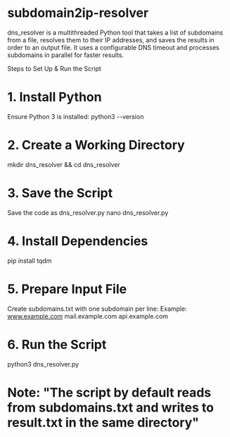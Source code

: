 # subdomain2ip-resolver
dns_resolver is a multithreaded Python tool that takes a list of subdomains from a file, resolves them to their IP addresses, and saves the results in order to an output file. It uses a configurable DNS timeout and processes subdomains in parallel for faster results.

Steps to Set Up & Run the Script

# 1. Install Python
Ensure Python 3 is installed:
python3 --version

# 2. Create a Working Directory
mkdir dns_resolver && cd dns_resolver

# 3. Save the Script
Save the code as dns_resolver.py
nano dns_resolver.py

# 4. Install Dependencies
pip install tqdm

# 5. Prepare Input File
Create subdomains.txt with one subdomain per line:
Example:
www.example.com
mail.example.com
api.example.com

# 6. Run the Script
python3 dns_resolver.py

# Note: "The script by default reads from subdomains.txt and writes to result.txt in the same directory"
